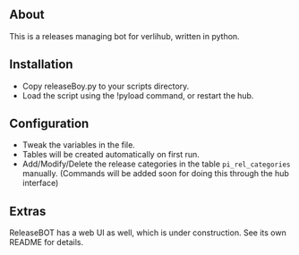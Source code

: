 ## About

This is a releases managing bot for verlihub, written in python.


## Installation

* Copy releaseBoy.py to your scripts directory.
* Load the script using the !pyload command, or restart the hub.

## Configuration

* Tweak the variables in the file.
* Tables will be created automatically on first run.
* Add/Modify/Delete the release categories in the table `pi_rel_categories` manually.
(Commands will be added soon for doing this through the hub interface)

## Extras

ReleaseBOT has a web UI as well, which is under construction. See its own README for details.
